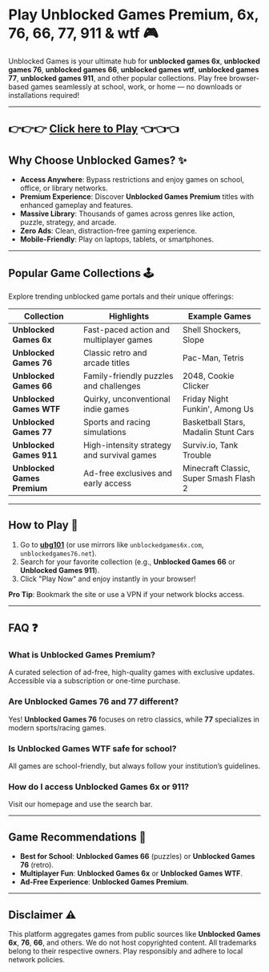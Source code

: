 # Play Unblocked Games Premium, 6x, 76, 66, 77, 911 & wtf 🎮

Unblocked Games is your ultimate hub for **unblocked games 6x**, **unblocked games 76**, **unblocked games 66**, **unblocked games wtf**, **unblocked games 77**, **unblocked games 911**, and other popular collections. Play free browser-based games seamlessly at school, work, or home — no downloads or installations required!

---

## 👉👉👉 [Click here to Play](https://unblocked-gaming.github.io/) 👈👈👈

## Why Choose Unblocked Games? ✨
- **Access Anywhere**: Bypass restrictions and enjoy games on school, office, or library networks.
- **Premium Experience**: Discover **Unblocked Games Premium** titles with enhanced gameplay and features.
- **Massive Library**: Thousands of games across genres like action, puzzle, strategy, and arcade.
- **Zero Ads**: Clean, distraction-free gaming experience.
- **Mobile-Friendly**: Play on laptops, tablets, or smartphones.

---

## Popular Game Collections 🕹️
Explore trending unblocked game portals and their unique offerings:

| Collection               | Highlights                                  | Example Games                     |
|--------------------------|---------------------------------------------|-----------------------------------|
| **Unblocked Games 6x**   | Fast-paced action and multiplayer games     | Shell Shockers, Slope             |
| **Unblocked Games 76**   | Classic retro and arcade titles             | Pac-Man, Tetris                   |
| **Unblocked Games 66**   | Family-friendly puzzles and challenges      | 2048, Cookie Clicker              |
| **Unblocked Games WTF**  | Quirky, unconventional indie games          | Friday Night Funkin', Among Us    |
| **Unblocked Games 77**   | Sports and racing simulations               | Basketball Stars, Madalin Stunt Cars |
| **Unblocked Games 911**  | High-intensity strategy and survival games  | Surviv.io, Tank Trouble           |
| **Unblocked Games Premium** | Ad-free exclusives and early access      | Minecraft Classic, Super Smash Flash 2 |

---

## How to Play 🚀
1. Go to **[ubg101](https://ubg101.github.io/)** (or use mirrors like `unblockedgames6x.com`, `unblockedgames76.net`).
2. Search for your favorite collection (e.g., **Unblocked Games 66** or **Unblocked Games 911**).
3. Click "Play Now" and enjoy instantly in your browser!

**Pro Tip**: Bookmark the site or use a VPN if your network blocks access.

---

## FAQ ❓
### What is **Unblocked Games Premium**?
A curated selection of ad-free, high-quality games with exclusive updates. Accessible via a subscription or one-time purchase.

### Are **Unblocked Games 76** and **77** different?
Yes! **Unblocked Games 76** focuses on retro classics, while **77** specializes in modern sports/racing games.

### Is **Unblocked Games WTF** safe for school?
All games are school-friendly, but always follow your institution’s guidelines.

### How do I access **Unblocked Games 6x** or **911**?
Visit our homepage and use the search bar.


---

## Game Recommendations 🎯
- **Best for School**: **Unblocked Games 66** (puzzles) or **Unblocked Games 76** (retro).
- **Multiplayer Fun**: **Unblocked Games 6x** or **Unblocked Games WTF**.
- **Ad-Free Experience**: **Unblocked Games Premium**.

---

## Disclaimer ⚠️
This platform aggregates games from public sources like **Unblocked Games 6x**, **76**, **66**, and others. We do not host copyrighted content. All trademarks belong to their respective owners. Play responsibly and adhere to local network policies.

